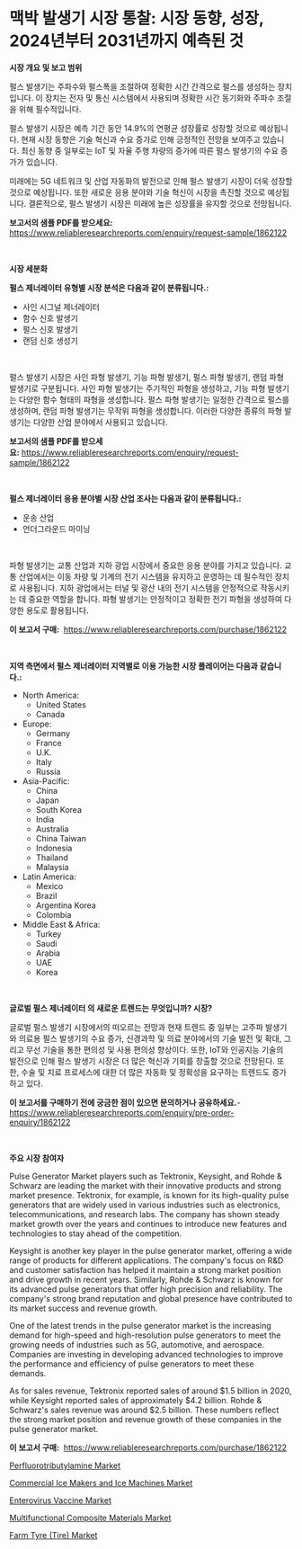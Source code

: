 <p><h1>맥박 발생기 시장 통찰: 시장 동향, 성장, 2024년부터 2031년까지 예측된 것</h1></p><p><strong>시장 개요 및 보고 범위</strong></p>
<p><p>펄스 발생기는 주파수와 펄스폭을 조절하여 정확한 시간 간격으로 펄스를 생성하는 장치입니다. 이 장치는 전자 및 통신 시스템에서 사용되며 정확한 시간 동기화와 주파수 조절을 위해 필수적입니다.</p><p>펄스 발생기 시장은 예측 기간 동안 14.9%의 연평균 성장률로 성장할 것으로 예상됩니다. 현재 시장 동향은 기술 혁신과 수요 증가로 인해 긍정적인 전망을 보여주고 있습니다. 최신 동향 중 일부로는 IoT 및 자율 주행 차량의 증가에 따른 펄스 발생기의 수요 증가가 있습니다.</p><p>미래에는 5G 네트워크 및 산업 자동화의 발전으로 인해 펄스 발생기 시장이 더욱 성장할 것으로 예상됩니다. 또한 새로운 응용 분야와 기술 혁신이 시장을 촉진할 것으로 예상됩니다. 결론적으로, 펄스 발생기 시장은 미래에 높은 성장률을 유지할 것으로 전망됩니다.</p></p>
<p><strong>보고서의 샘플 PDF를 받으세요:</strong> <a href="https://www.reliableresearchreports.com/enquiry/request-sample/1862122">https://www.reliableresearchreports.com/enquiry/request-sample/1862122</a></p>
<p>&nbsp;</p>
<p><strong>시장 세분화</strong></p>
<p><strong>펄스 제너레이터 유형별 시장 분석은 다음과 같이 분류됩니다.:</strong></p>
<p><ul><li>사인 시그널 제너레이터</li><li>함수 신호 발생기</li><li>펄스 신호 발생기</li><li>랜덤 신호 생성기</li></ul></p>
<p>&nbsp;</p>
<p><p>펄스 발생기 시장은 사인 파형 발생기, 기능 파형 발생기, 펄스 파형 발생기, 랜덤 파형 발생기로 구분됩니다. 사인 파형 발생기는 주기적인 파형을 생성하고, 기능 파형 발생기는 다양한 함수 형태의 파형을 생성합니다. 펄스 파형 발생기는 일정한 간격으로 펄스를 생성하며, 랜덤 파형 발생기는 무작위 파형을 생성합니다. 이러한 다양한 종류의 파형 발생기는 다양한 산업 분야에서 사용되고 있습니다.</p></p>
<p><strong>보고서의 샘플 PDF를 받으세요:</strong>&nbsp;<a href="https://www.reliableresearchreports.com/enquiry/request-sample/1862122">https://www.reliableresearchreports.com/enquiry/request-sample/1862122</a></p>
<p>&nbsp;</p>
<p><strong> 펄스 제너레이터 응용 분야별 시장 산업 조사는 다음과 같이 분류됩니다.:</strong></p>
<p><ul><li>운송 산업</li><li>언더그라운드 마이닝</li></ul></p>
<p>&nbsp;</p>
<p><p>파형 발생기는 교통 산업과 지하 광업 시장에서 중요한 응용 분야를 가지고 있습니다. 교통 산업에서는 이동 차량 및 기계의 전기 시스템을 유지하고 운영하는 데 필수적인 장치로 사용됩니다. 지하 광업에서는 터널 및 광산 내의 전기 시스템을 안정적으로 작동시키는 데 중요한 역할을 합니다. 파형 발생기는 안정적이고 정확한 전기 파형을 생성하여 다양한 용도로 활용됩니다.</p></p>
<p><strong>이 보고서 구매:</strong>&nbsp; <a href="https://www.reliableresearchreports.com/purchase/1862122">https://www.reliableresearchreports.com/purchase/1862122</a></p>
<p>&nbsp;</p>
<p><strong>지역 측면에서 펄스 제너레이터 지역별로 이용 가능한 시장 플레이어는 다음과 같습니다.:</strong></p>
<p><ul>
    <li>
        North America:
        <ul>
            <li>United States</li>
            <li>Canada</li>
        </ul>
    </li>
    <li>
        Europe:
        <ul>
            <li>Germany</li>
            <li>France</li>
            <li>U.K.</li>
            <li>Italy</li>
            <li>Russia</li>
        </ul>
    </li>
    <li>
        Asia-Pacific:
        <ul>
            <li>China</li>
            <li>Japan</li>
            <li>South Korea</li>
            <li>India</li>
            <li>Australia</li>
            <li>China Taiwan</li>
            <li>Indonesia</li>
            <li>Thailand</li>
            <li>Malaysia</li>
        </ul>
    </li>
    <li>
        Latin America:
        <ul>
            <li>Mexico</li>
            <li>Brazil</li>
            <li>Argentina Korea</li>
            <li>Colombia</li>
        </ul>
    </li>
    <li>
        Middle East & Africa:
        <ul>
            <li>Turkey</li>
            <li>Saudi</li>
            <li>Arabia</li>
            <li>UAE</li>
            <li>Korea</li>
        </ul>
    </li>
    </ul></p>
<p>&nbsp;</p>
<p><strong>글로벌 펄스 제너레이터 의 새로운 트렌드는 무엇입니까? 시장?</strong></p>
<p><p>글로벌 펄스 발생기 시장에서의 떠오르는 전망과 현재 트렌드 중 일부는 고주파 발생기와 의료용 펄스 발생기의 수요 증가, 신경과학 및 의료 분야에서의 기술 발전 및 확대, 그리고 무선 기술을 통한 편의성 및 사용 편의성 향상이다. 또한, IoT와 인공지능 기술의 발전으로 인해 펄스 발생기 시장은 더 많은 혁신과 기회를 창출할 것으로 전망된다. 또한, 수술 및 치료 프로세스에 대한 더 많은 자동화 및 정확성을 요구하는 트렌드도 증가하고 있다.</p></p>
<p><strong>이 보고서를 구매하기 전에 궁금한 점이 있으면 문의하거나 공유하세요.</strong>- <a href="https://www.reliableresearchreports.com/enquiry/pre-order-enquiry/1862122">https://www.reliableresearchreports.com/enquiry/pre-order-enquiry/1862122</a></p>
<p>&nbsp;</p>
<p><strong>주요 시장 참여자</strong></p>
<p><p>Pulse Generator Market players such as Tektronix, Keysight, and Rohde & Schwarz are leading the market with their innovative products and strong market presence. Tektronix, for example, is known for its high-quality pulse generators that are widely used in various industries such as electronics, telecommunications, and research labs. The company has shown steady market growth over the years and continues to introduce new features and technologies to stay ahead of the competition.</p><p>Keysight is another key player in the pulse generator market, offering a wide range of products for different applications. The company's focus on R&D and customer satisfaction has helped it maintain a strong market position and drive growth in recent years. Similarly, Rohde & Schwarz is known for its advanced pulse generators that offer high precision and reliability. The company's strong brand reputation and global presence have contributed to its market success and revenue growth.</p><p>One of the latest trends in the pulse generator market is the increasing demand for high-speed and high-resolution pulse generators to meet the growing needs of industries such as 5G, automotive, and aerospace. Companies are investing in developing advanced technologies to improve the performance and efficiency of pulse generators to meet these demands.</p><p>As for sales revenue, Tektronix reported sales of around $1.5 billion in 2020, while Keysight reported sales of approximately $4.2 billion. Rohde & Schwarz's sales revenue was around $2.5 billion. These numbers reflect the strong market position and revenue growth of these companies in the pulse generator market.</p></p>
<p><strong>이 보고서 구매:</strong>&nbsp;&nbsp;<a href="https://www.reliableresearchreports.com/purchase/1862122">https://www.reliableresearchreports.com/purchase/1862122</a></p>
<p><p><a href="https://github.com/luckyshygirl/Market-Research-Report-List-3/blob/main/perfluorotributylamine-market.md">Perfluorotributylamine Market</a></p><p><a href="https://view.publitas.com/reportprime-1/commercial-ice-makers-and-ice-machines-market-size-growing-and-forecasted-for-period-from-2023-2030-and-provides-complete-market-analysis-of-this-market/">Commercial Ice Makers and Ice Machines Market</a></p><p><a href="https://issuu.com/reportprime-2/docs/enterovirus-vaccine-market-size-2030.pptx">Enterovirus Vaccine Market</a></p><p><a href="https://meowing-lemming-dd3.notion.site/Multifunctional-Composite-Materials-Market-Furnish-Information-about-Market-Size-Market-Share-Mark-43ef550a512a415fb70a71d9c1a6a7de">Multifunctional Composite Materials Market</a></p><p><a href="https://cute-banjo-8ca.notion.site/Global-Farm-Tyre-Tire-Market-Size-and-Market-Trends-Insights-and-Projections-from-2024-to-2031-f3e643e8a8264e47bc904b00d26552cf">Farm Tyre (Tire) Market</a></p></p>
